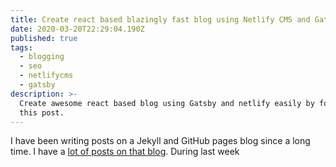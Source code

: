 ```yaml
---
title: Create react based blazingly fast blog using Netlify CMS and Gatsby
date: 2020-03-20T22:29:04.190Z
published: true
tags:
  - blogging
  - seo
  - netlifycms
  - gatsby
description: >-
  Create awesome react based blog using Gatsby and netlify easily by following
  this post.
---
```

I have been writing posts on a Jekyll and GitHub pages blog since a long time. I have a [lot of posts on that blog](https://ranvir.xyz). During last week
